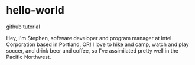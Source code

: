 # hello-world
github tutorial

Hey, I'm Stephen, software developer and program manager at Intel Corporation based in Portland, OR! I love to hike and camp, watch and play soccer, and drink beer and coffee, so I've assimilated pretty well in the Pacific Northwest.   
